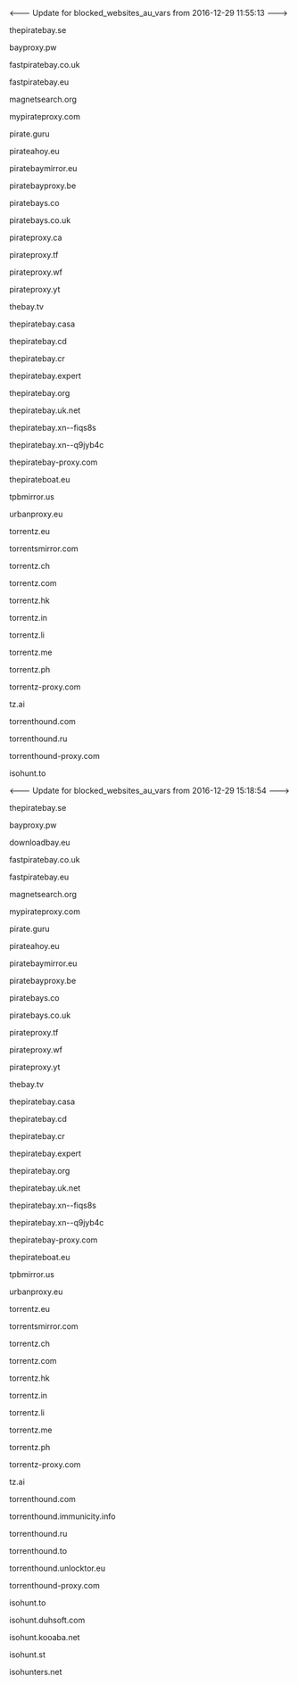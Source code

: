 

<--- Update for blocked_websites_au_vars from 2016-12-29 11:55:13 --->

thepiratebay.se

bayproxy.pw

fastpiratebay.co.uk

fastpiratebay.eu

magnetsearch.org

mypirateproxy.com

pirate.guru

pirateahoy.eu

piratebaymirror.eu

piratebayproxy.be

piratebays.co

piratebays.co.uk

pirateproxy.ca

pirateproxy.tf

pirateproxy.wf

pirateproxy.yt

thebay.tv

thepiratebay.casa

thepiratebay.cd

thepiratebay.cr

thepiratebay.expert

thepiratebay.org

thepiratebay.uk.net

thepiratebay.xn--fiqs8s

thepiratebay.xn--q9jyb4c

thepiratebay-proxy.com

thepirateboat.eu

tpbmirror.us

urbanproxy.eu

torrentz.eu

torrentsmirror.com

torrentz.ch

torrentz.com

torrentz.hk

torrentz.in

torrentz.li

torrentz.me

torrentz.ph

torrentz-proxy.com

tz.ai

torrenthound.com

torrenthound.ru

torrenthound-proxy.com

isohunt.to


<--- Update for blocked_websites_au_vars from 2016-12-29 15:18:54 --->

thepiratebay.se

bayproxy.pw

downloadbay.eu

fastpiratebay.co.uk

fastpiratebay.eu

magnetsearch.org

mypirateproxy.com

pirate.guru

pirateahoy.eu

piratebaymirror.eu

piratebayproxy.be

piratebays.co

piratebays.co.uk

pirateproxy.tf

pirateproxy.wf

pirateproxy.yt

thebay.tv

thepiratebay.casa

thepiratebay.cd

thepiratebay.cr

thepiratebay.expert

thepiratebay.org

thepiratebay.uk.net

thepiratebay.xn--fiqs8s

thepiratebay.xn--q9jyb4c

thepiratebay-proxy.com

thepirateboat.eu

tpbmirror.us

urbanproxy.eu

torrentz.eu

torrentsmirror.com

torrentz.ch

torrentz.com

torrentz.hk

torrentz.in

torrentz.li

torrentz.me

torrentz.ph

torrentz-proxy.com

tz.ai

torrenthound.com

torrenthound.immunicity.info

torrenthound.ru

torrenthound.to

torrenthound.unlocktor.eu

torrenthound-proxy.com

isohunt.to

isohunt.duhsoft.com

isohunt.kooaba.net

isohunt.st

isohunters.net
